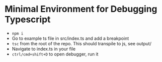 # Minimal Environment for Debugging Typescript 

- `npm i`
- Go to example ts file in src/index.ts and add a breakpoint 
- `tsc` from the root of the repo. This should transpile to js, see output/
- Navigate to index.ts in your file 
- `ctrl/cmd+shift+D` to open debugger, run it

